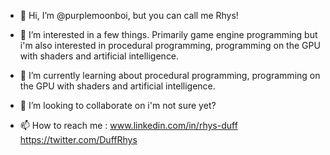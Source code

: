 - 👋 Hi, I’m @purplemoonboi, but you can call me Rhys!
- 👀 I’m interested in a few things. Primarily game engine programming but i'm also interested in  procedural programming, programming on the GPU with shaders and artificial intelligence.
- 🌱 I’m currently learning about procedural programming, programming on the GPU with shaders and artificial intelligence.
- 💞️ I’m looking to collaborate on i'm not sure yet? 



- 📫 How to reach me :
www.linkedin.com/in/rhys-duff
https://twitter.com/DuffRhys

